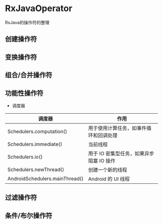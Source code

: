 # RxJavaOperator
RxJava的操作符的整理

## 创建操作符
## 变换操作符
## 组合/合并操作符
## 功能性操作符

*  调度器

|调度器							|作用									|
|--								|--										|
|Schedulers.computation()		|用于使用计算任务，如事件循环和回调处理	|
|Schedulers.immediate()			|当前线程								|
|Schedulers.io()				|用于 IO 密集型任务，如果异步阻塞 IO 操作	|
|Schedulers.newThread()			|创建一个新的线程						|
|AndroidSchedulers.mainThread()	|Android 的 UI 线程						|

## 过滤操作符
## 条件/布尔操作符